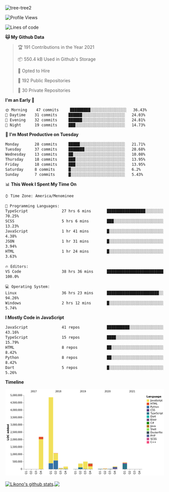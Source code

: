 ![tree-tree2](https://user-images.githubusercontent.com/15727947/99866266-688a6380-2b75-11eb-958b-273006b198d8.jpg)


<!--START_SECTION:waka-->
![Profile Views](http://img.shields.io/badge/Profile%20Views-0-blue)

![Lines of code](https://img.shields.io/badge/From%20Hello%20World%20I%27ve%20Written-10.3%20million%20lines%20of%20code-blue)

**🐱 My Github Data** 

> 🏆 191 Contributions in the Year 2021
 > 
> 📦 550.4 kB Used in Github's Storage 
 > 
> 💼 Opted to Hire
 > 
> 📜 192 Public Repositories 
 > 
> 🔑 30 Private Repositories  
 > 
**I'm an Early 🐤** 

```text
🌞 Morning    47 commits     █████████░░░░░░░░░░░░░░░░   36.43% 
🌆 Daytime    31 commits     ██████░░░░░░░░░░░░░░░░░░░   24.03% 
🌃 Evening    32 commits     ██████░░░░░░░░░░░░░░░░░░░   24.81% 
🌙 Night      19 commits     ███░░░░░░░░░░░░░░░░░░░░░░   14.73%

```
📅 **I'm Most Productive on Tuesday** 

```text
Monday       28 commits     █████░░░░░░░░░░░░░░░░░░░░   21.71% 
Tuesday      37 commits     ███████░░░░░░░░░░░░░░░░░░   28.68% 
Wednesday    13 commits     ██░░░░░░░░░░░░░░░░░░░░░░░   10.08% 
Thursday     18 commits     ███░░░░░░░░░░░░░░░░░░░░░░   13.95% 
Friday       18 commits     ███░░░░░░░░░░░░░░░░░░░░░░   13.95% 
Saturday     8 commits      █░░░░░░░░░░░░░░░░░░░░░░░░   6.2% 
Sunday       7 commits      █░░░░░░░░░░░░░░░░░░░░░░░░   5.43%

```


📊 **This Week I Spent My Time On** 

```text
⌚︎ Time Zone: America/Menominee

💬 Programming Languages: 
TypeScript               27 hrs 6 mins       █████████████████░░░░░░░░   70.25% 
SCSS                     5 hrs 6 mins        ███░░░░░░░░░░░░░░░░░░░░░░   13.23% 
JavaScript               1 hr 41 mins        █░░░░░░░░░░░░░░░░░░░░░░░░   4.38% 
JSON                     1 hr 31 mins        █░░░░░░░░░░░░░░░░░░░░░░░░   3.94% 
HTML                     1 hr 24 mins        █░░░░░░░░░░░░░░░░░░░░░░░░   3.63%

🔥 Editors: 
VS Code                  38 hrs 36 mins      █████████████████████████   100.0%

💻 Operating System: 
Linux                    36 hrs 23 mins      ███████████████████████░░   94.26% 
Windows                  2 hrs 12 mins       █░░░░░░░░░░░░░░░░░░░░░░░░   5.74%

```

**I Mostly Code in JavaScript** 

```text
JavaScript               41 repos            ██████████░░░░░░░░░░░░░░░   43.16% 
TypeScript               15 repos            ████░░░░░░░░░░░░░░░░░░░░░   15.79% 
HTML                     8 repos             ██░░░░░░░░░░░░░░░░░░░░░░░   8.42% 
Python                   8 repos             ██░░░░░░░░░░░░░░░░░░░░░░░   8.42% 
Dart                     5 repos             █░░░░░░░░░░░░░░░░░░░░░░░░   5.26%

```


**Timeline**

![Chart not found](https://raw.githubusercontent.com/ianlikono/ianlikono/main/charts/bar_graph.png) 


<!--END_SECTION:waka-->


<a href="https://github.com/ianlikono">
  <img align="center" src="https://github-readme-stats.anuraghazra1.vercel.app/api?username=ianlikono&show_icons=true&include_all_commits=true&theme=material-palenight" alt="Likono's github stats" />
</a>
<a href="https://github.com/ianlikono">
  <img align="center" src="https://github-readme-stats.anuraghazra1.vercel.app/api/top-langs/?username=ianlikono&layout=compact&theme=material-palenight" />
</a>

